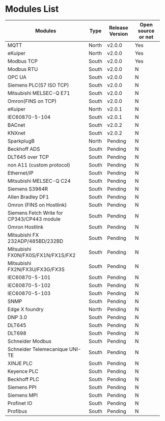 # Modules List

| Modules                                     | Type | Release Version   | Open source or not     |
| ------------------------------------------- | ---- | ----------------- | ------------------ |
| MQTT                                        | North | v2.0.0           | Yes        |
| eKuiper                                     | North | v2.0.0           | Yes        |
| Modbus TCP                                  | South | v2.0.0            | Yes        |
| Modbus RTU                                  | South | v2.0.0            | N          |
| OPC UA                                      | South | v2.0.0            | N          |
| Siemens PLC(S7 ISO TCP)                     | South | v2.0.0            | N          |
| Mitsubishi MELSEC-Q E71                     | South | v2.0.0            | N          |
| Omron(FINS on TCP)                          | South | v2.0.0            | N          |
| eKuiper                                     | North | v2.0.1            | N          |
| IEC60870-5-104                              | South | v2.0.1            | N          |
| BACnet                                      | South | v2.0.2            | N          |
| KNXnet                                      | South | v2.0.2            | N          |
| SparkplugB                                  | North | Pending          | N          |
| Beckhoff ADS                                | South | Pending          | N          |
| DLT645 over TCP                             | South | Pending          | N          |
| non A11 (custom protocol)                   | South | Pending          | N          |
| Ethernet/IP                                 | South | Pending          | N          |
| Mitsubishi MELSEC-Q C24                     | South | Pending          | N          |
| Siemens S3964R                              | South | Pending          | N          |
| Allen Bradley DF1                           | South | Pending          | N          |
| Omron (FINS on Hostlink)                    | South | Pending          | N          |
| Siemens Fetch Write for CP343/CP443 module  | South | Pending          | N          |
| Omron Hostlink                              | South | Pending          | N          |
| Mitsubishi FX 232ADP/485BD/232BD            | South | Pending          | N          |
| Mitsubishi FX0N/FX0S/FX1N/FX1S/FX2          | South | Pending          | N          |
| Mitsubishi FX2N/FX3U/FX3G/FX3S              | South | Pending          | N          |
| IEC60870-5-101                              | South | Pending          | N          |
| IEC60870-5-102                              | South | Pending          | N          |
| IEC60870-5-103                              | South | Pending          | N          |
| SNMP                                        | South | Pending          | N          |
| Edge X foundry                              | North | Pending          | N          |
| DNP 3.0                                     | South | Pending          | N          |
| DLT645                                      | South | Pending          | N          |
| DLT698                                      | South | Pending          | N          |
| Schneider Modbus                            | South | Pending          | N          |
| Schneider Telemecanique UNI-TE              | South | Pending          | N          |
| XINJE PLC                                   | South | Pending          | N          |
| Keyence PLC                                 | South | Pending          | N          |
| Beckhoff PLC                                | South | Pending          | N          |
| Siemens PPI                                 | South | Pending          | N          |
| Siemens MPI                                 | South | Pending          | N          |
| Profinet IO                                 | South | Pending          | N          |
| Profibus                                    | South | Pending          | N          |
